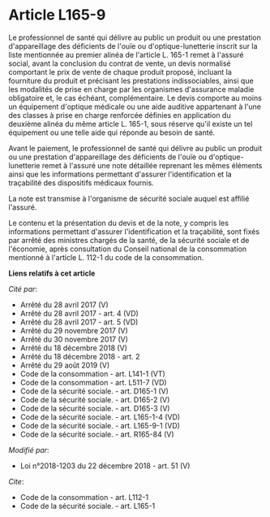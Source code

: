 # Article L165-9

Le professionnel de santé qui délivre au public un produit ou une prestation d'appareillage des déficients de l'ouïe ou
d'optique-lunetterie inscrit sur la liste mentionnée au premier alinéa de l'article L. 165-1 remet à l'assuré social, avant
la conclusion du contrat de vente, un devis normalisé comportant le prix de vente de chaque produit proposé, incluant la
fourniture du produit et précisant les prestations indissociables, ainsi que les modalités de prise en charge par les
organismes d'assurance maladie obligatoire et, le cas échéant, complémentaire. Le devis comporte au moins un équipement
d'optique médicale ou une aide auditive appartenant à l'une des classes à prise en charge renforcée définies en application
du deuxième alinéa du même article L. 165-1, sous réserve qu'il existe un tel équipement ou une telle aide qui réponde au
besoin de santé. 

Avant le paiement, le professionnel de santé qui délivre au public un produit ou une prestation d'appareillage des déficients
de l'ouïe ou d'optique-lunetterie remet à l'assuré une note détaillée reprenant les mêmes éléments ainsi que les informations
permettant d'assurer l'identification et la traçabilité des dispositifs médicaux fournis. 

La note est transmise à l'organisme de sécurité sociale auquel est affilié l'assuré. 

Le contenu et la présentation du devis et de la note, y compris les informations permettant d'assurer l'identification et la
traçabilité, sont fixés par arrêté des ministres chargés de la santé, de la sécurité sociale et de l'économie, après
consultation du Conseil national de la consommation mentionné à l'article L. 112-1 du code de la consommation.

**Liens relatifs à cet article**

_Cité par_:

  - Arrêté du 28 avril 2017 (V)
  - Arrêté du 28 avril 2017 - art. 4 (VD)
  - Arrêté du 28 avril 2017 - art. 5 (VD)
  - Arrêté du 29 novembre 2017 (V)
  - Arrêté du 30 novembre 2017 (V)
  - Arrêté du 18 décembre 2018 (V)
  - Arrêté du 18 décembre 2018 - art. 2
  - Arrêté du 29 août 2019 (V)
  - Code de la consommation - art. L141-1 (VT)
  - Code de la consommation - art. L511-7 (VD)
  - Code de la sécurité sociale. - art. D165-1 (V)
  - Code de la sécurité sociale. - art. D165-2 (V)
  - Code de la sécurité sociale. - art. D165-3 (V)
  - Code de la sécurité sociale. - art. L165-1-4 (VD)
  - Code de la sécurité sociale. - art. L165-9-1 (VD)
  - Code de la sécurité sociale. - art. R165-84 (V)

_Modifié par_:

  - Loi n°2018-1203 du 22 décembre 2018 - art. 51 (V)

_Cite_:

  - Code de la consommation - art. L112-1
  - Code de la sécurité sociale. - art. L165-1
